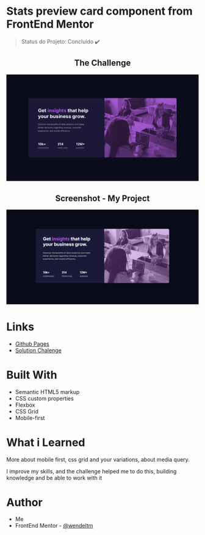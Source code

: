# Stats preview card component from FrontEnd Mentor

> Status do Projeto: Concluido :heavy_check_mark:

<h2 align="center">The Challenge</h2>

<img src="https://github.com/wendeltm/Chalenges-FrontEnd-Mentor/blob/main/stats%20preview%20card%20component/design/desktop-design.jpg" alt="design desktop">

<h2 align="center">Screenshot - My Project</h2>

<img src="https://github.com/wendeltm/Chalenges-FrontEnd-Mentor/blob/main/stats%20preview%20card%20component/design/screenshot-my-project.png">

# Links
- <a href="https://wendeltm.github.io/Chalenges-FrontEnd-Mentor/stats%20preview%20card%20component/index.html">Github Pages</a>
- <a href="https://www.frontendmentor.io/solutions/stats-preview-card-component-mobile-first-tKlVJw76QR">Solution Chalenge</a>

# Built With
- Semantic HTML5 markup
- CSS custom properties
- Flexbox
- CSS Grid
- Mobile-first

# What i Learned
More about mobile first, css grid and your variations, about media query.

I improve my skills, and the challenge helped me to do this, building knowledge and be able to work with it

# Author
- Me
- FrontEnd Mentor - <a href="https://www.frontendmentor.io/profile/wendeltm">@wendeltm</a>
